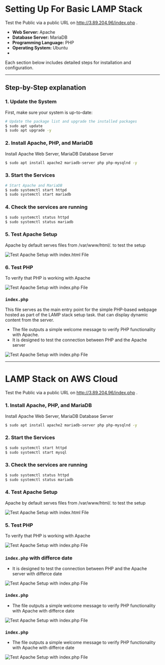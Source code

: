 # Setting Up For Basic LAMP Stack 

Test the Public  via a public URL on http://3.89.204.96/index.php .


- **Web Server:** Apache
- **Database Server:** MariaDB
- **Programming Language:** PHP
- **Operating System:** Ubuntu
- 
Each section below includes detailed steps for installation and configuration.


---

## Step-by-Step explanation 

### 1. **Update the System**
First, make sure your system is up-to-date:

```bash
# Update the package list and upgrade the installed packages
$ sudo apt update
$ sudo apt upgrade -y
```
### 2. **Install Apache, PHP, and MariaDB**
Install Apache Web Server, MariaDB Database Server

```bash
$ sudo apt install apache2 mariadb-server php php-mysqlnd -y

```

### 3. **Start the Services**

```bash
# Start Apache and MariaDB
$ sudo systemctl start httpd
$ sudo systemctl start mariadb

```

### 4. **Check the services are running**

```bash
$ sudo systemctl status httpd
$ sudo systemctl status mariadb

```


### 5. **Test Apache Setup**
Apache by default serves files from /var/www/html/.  to test the setup 

![Test Apache Setup with index.html File ](./img/Html.png)



### 6. **Test PHP**
To verify that PHP is working with Apache

![Test Apache Setup with index.php File ](./img/indexPHP.png)


### `index.php`

This file serves as the main entry point for the simple PHP-based webpage hosted as part of the LAMP stack setup task. that can display dynamic content from the server.

- The file outputs a simple welcome message to verify PHP functionality with Apache.
- It is designed to test the connection between PHP and the Apache server



![Test Apache Setup with index.php File ](./img/PHP-2.png)


---

# LAMP Stack on AWS Cloud

Test the Public  via a public URL on http://3.89.204.96/index.php  .

### 1. **Install Apache, PHP, and MariaDB**
Install Apache Web Server, MariaDB Database Server

```bash
$ sudo apt install apache2 mariadb-server php php-mysqlnd -y

```

### 2. **Start the Services**

```bash
$ sudo systemctl start httpd
$ sudo systemctl start mysql

```

### 3. **Check the services are running**

```bash
$ sudo systemctl status httpd
$ sudo systemctl status mariadb

```


### 4. **Test Apache Setup**
Apache by default serves files from /var/www/html/.  to test the setup 

![Test Apache Setup with index.html File ](./img/hello-cloud.png)



### 5. **Test PHP**
To verify that PHP is working with Apache

![Test Apache Setup with index.php File ](./img/cloud-php-1.png)


### `index.php` with differce date

- It is designed to test the connection between PHP and the Apache server with differce date

![Test Apache Setup with index.php File ](./img/cloud-php-2.png)


### `index.php`

- The file outputs a simple welcome message to verify PHP functionality with Apache  with differce date

![Test Apache Setup with index.php File ](./img/cloud-php-3.png)



### `index.php`

- The file outputs a simple welcome message to verify PHP functionality with Apache  with differce date


![Test Apache Setup with index.php File ](./img/cloud-php-4.png)
